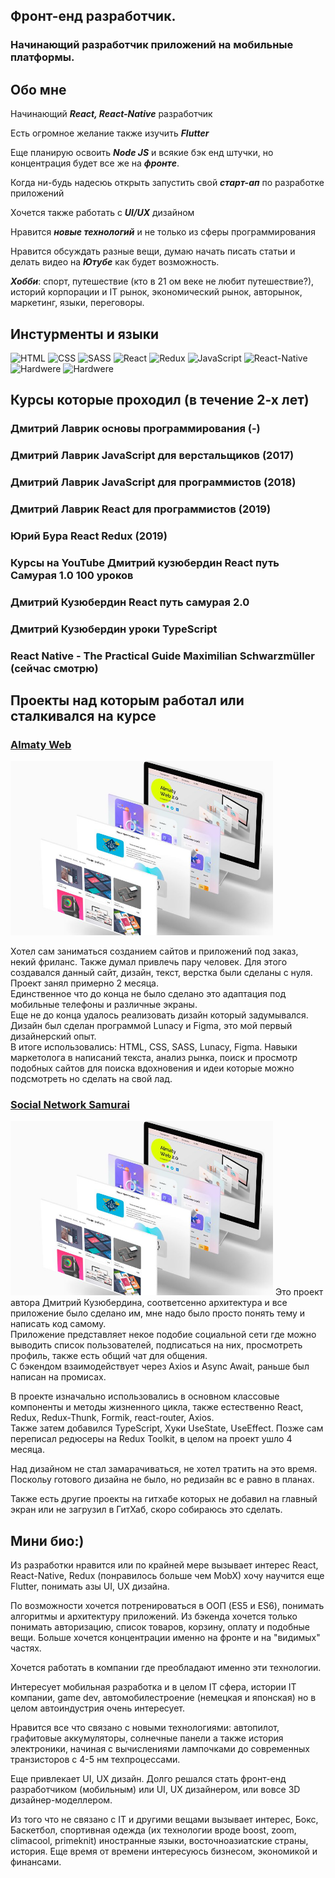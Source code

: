 

## **Фронт-енд разработчик**.
### Начинающий разработчик приложений на мобильные платформы.

## **Обо мне** 
 Начинающий ***React, React-Native*** разработчик 

 Есть огромное желание также изучить ***Flutter***

 Еще планирую освоить ***Node JS*** и всякие бэк енд штучки, но концентрация будет все же на ***фронте***. 

 Когда ни-будь надесюь открыть запустить свой ***старт-ап*** по разработке приложений

 Хочется также работать с ***UI/UX*** дизайном 

 Нравится ***новые технологий*** и не только из сферы программирования 

 Нравится обсуждать разные вещи, думаю начать писать статьи и делать видео на ***Ютубе*** как будет возможность. 

 ***Хобби***: спорт, путешествие (кто в 21 ом веке не любит путешествие?), историй корпорации и IT рынок, экономический рынок, авторынок, маркетинг, языки, переговоры. 



## **Инстурменты и языки** 

![HTML](https://img.shields.io/badge/-HTML-090909?style=for-the-badge&logo=HTML5&logoColor=E9D54D)
![CSS](https://img.shields.io/badge/-CSS-090909?style=for-the-badge&logo=CSS3&logoColor=47C5FB)
![SASS](https://img.shields.io/badge/-SASS-090909?style=for-the-badge&logo=SASS&logoColor=097CDB)
![React](https://img.shields.io/badge/-React-090909?style=for-the-badge&logo=React&logoColor=F47C5FBC52C)
![Redux](https://img.shields.io/badge/-Redux-090909?style=for-the-badge&logo=Redux&logoColor=blue)
![JavaScript](https://img.shields.io/badge/-JavaScript-090909?style=for-the-badge&logo=JavaScript&logoColor=E9D54D)
![React-Native](https://img.shields.io/badge/-React_Native-090909?style=for-the-badge&logo=IOS&logoColor=E5D3FF)
![Hardwere](https://img.shields.io/badge/-Hardwere-090909?style=for-the-badge&logo=logoColor=6296CC)
![Hardwere](https://img.shields.io/badge/-Typescript-090909?style=for-the-badge&logo=Typescript&logoColor=6296CC)



## **Курсы которые проходил** (в течение 2-х лет)

 ### Дмитрий Лаврик __основы программирования__ (-)
 ### Дмитрий Лаврик __JavaScript__ для верстальщиков (2017)
 ### Дмитрий Лаврик __JavaScript для программистов__ (2018) 
 ### Дмитрий Лаврик __React__ для программистов  (2019)
 ### Юрий Бура __React Redux__ (2019)
 ### Курсы на YouTube Дмитрий кузюбердин __React__ путь Самурая 1.0 100  уроков
 ### Дмитрий Кузюбердин __React__ путь самурая __2.0__
 ### Дмитрий Кузюбердин уроки __TypeScript__
 ### __React Native__ - The Practical Guide Maximilian Schwarzmüller (сейчас смотрю)


## __Проекты над которым работал или сталкивался на курсе__ 

### <a href="https://didar1520.github.io/almatyweb/#" >__Almaty Web__ </a>

<img  src="https://github.com/Didar1520/Didar1520/blob/main/assets/AlmatyWeb.jpg" width="420" >

Хотел сам заниматься созданием сайтов и приложений под заказ, некий фриланс. Также думал привлечь пару человек. 
Для этого создавался данный сайт, дизайн, текст, верстка были сделаны с нуля. <br> 
Проект занял примерно 2 месяца. <br> 
Единственное что до конца не было сделано это адаптация под мобильные телефоны и различные экраны. <br> 
Еще не до конца удалось реализовать дизайн который задумывался. 
Дизайн был сделан программой Lunacy и Figma, это мой первый дизайнерский опыт. <br> 
В итоге использовались: HTML, CSS, SASS, Lunacy, Figma. 
Навыки маркетолога в написаний текста, анализ рынка, поиск и просмотр подобных сайтов для поиска вдохновения и идеи которые можно подсмотреть но сделать на свой лад. 


 ### <a href="https://github.com/Didar1520/React-Redux_SN"> __Social Network Samurai__  </a>
<img  src="https://github.com/Didar1520/Didar1520/blob/main/assets/AlmatyWeb.jpg" width="420" >
 Это проект автора Дмитрий Кузюбердина, соответсенно архитектура и все приложение было сделано им, мне надо было просто понять тему и написать код самому.<br> 
 Приложение представляет некое подобие социальной сети где можно выводить список пользователей, подписаться на них, просмотреть профиль, также есть общий чат для общения.<br> 
 С бэкендом взаимодействует через Axios и Async Await, раньше был написан на промисах. 


 В проекте изначально использовались в основном классовые компоненты и методы жизненного цикла, также естественно React, Redux, Redux-Thunk, Formik, react-router, Axios. <br> 
 Также затем добавился TypeScript, Хуки UseState, UseEffect. 
 Позже сам переписал редюсеры на Redux Toolkit, в целом на проект ушло 4 месяца. 

 Над дизайном не стал замарачиваться, не хотел тратить на это время. Поскольу готового дизайна не было, но редизайн вс е равно в планах.

 Также есть другие проекты на гитхабе которых не добавил на главный экран или не загрузил в ГитХаб, скоро собираюсь это сделать.  



## **Мини био**:)
Из разработки нравится или по крайней мере вызывает интерес React, React-Native, Redux (понравилось больше чем MobX) хочу научится еще Flutter, понимать азы UI, UX дизайна.

По возможности хочется потренироваться в ООП (ES5 и ES6), понимать алгоритмы и архитектуру приложений.
Из бэкенда хочется только понимать авторизацию, список товаров, корзину, оплату и подобные вещи. Больше хочется концентрации именно на фронте и на "видимых" частях.

Хочется работать в компании где преобладают именно эти технологии.

Интересует мобильная разработка и в целом IT сфера, истории IT компании, game dev, автомобилестроение (немецкая и японская) но в целом автоиндустрия очень интересует.

Нравится все что связано с новыми технологиями: автопилот, графитовые аккумуляторы, солнечные панели а также история электроники, начиная с вычислениями лампочками до современных транзисторов с 4-5 нм техпроцессами.

Еще привлекает UI, UX дизайн. Долго решался стать фронт-енд разработчиком (мобильным) или UI, UX дизайнером, или вовсе 3D дизайнер-моделлером.

Из того что не связано с IT и другими вещами вызывает интерес, Бокс, Баскетбол, спортивная одежда (их технологии вроде boost, zoom, climacool, primeknit) иностранные языки, восточноазиатские страны, история.
Еще время от времени интересуюсь бизнесом, экономикой и финансами.


